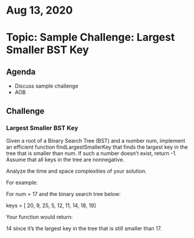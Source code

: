 # Aug 13, 2020

# Topic: Sample Challenge: Largest Smaller BST Key

## Agenda

- Discuss sample challenge
- AOB

## Challenge

### Largest Smaller BST Key

Given a root of a Binary Search Tree (BST) and a number num, implement an efficient function findLargestSmallerKey that finds the largest key in the tree that is smaller than num. If such a number doesn’t exist, return -1. Assume that all keys in the tree are nonnegative.

Analyze the time and space complexities of your solution.

For example:

For num = 17 and the binary search tree below:

keys = [ 20, 9, 25, 5, 12, 11, 14, 18, 19]

Your function would return:

14 since it’s the largest key in the tree that is still smaller than 17.